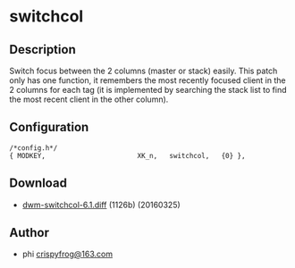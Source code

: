 # switchcol

## Description

Switch focus between the 2 columns (master or stack) easily. This patch only
has one function, it remembers the most recently focused client in the 2
columns for each tag (it is implemented by searching the stack list to find
the most recent client in the other column).

## Configuration

	/*config.h*/
	{ MODKEY,                       XK_n,   switchcol,   {0} },

## Download

* [dwm-switchcol-6.1.diff](dwm-switchcol-6.1.diff) (1126b) (20160325)

## Author
* phi <crispyfrog@163.com>
